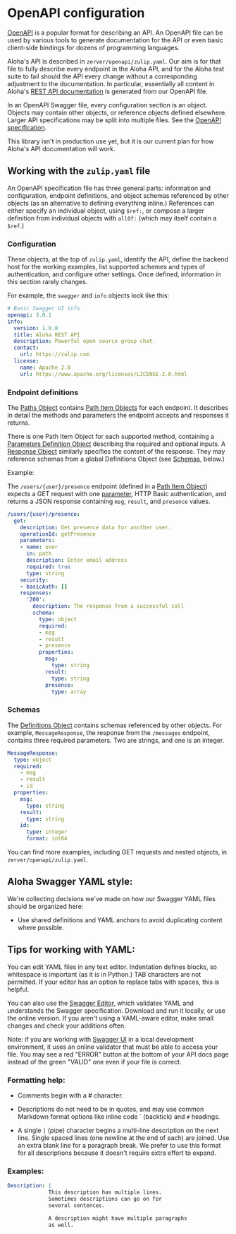 # OpenAPI configuration

[OpenAPI][openapi-spec] is a popular format for describing an API. An
OpenAPI file can be used by various tools to generate documentation
for the API or even basic client-side bindings for dozens of
programming languages.

Aloha's API is described in `zerver/openapi/zulip.yaml`. Our aim is
for that file to fully describe every endpoint in the Aloha API, and
for the Aloha test suite to fail should the API every change without a
corresponding adjustment to the documentation. In particular,
essentially all content in Aloha's [REST API
documentation](api.md) is generated from our OpenAPI
file.

In an OpenAPI Swagger file, every configuration section is an object.
Objects may contain other objects, or reference objects defined
elsewhere. Larger API specifications may be split into multiple
files. See the [OpenAPI specification][openapi-spec].

[openapi-spec]: https://swagger.io/docs/specification/about/

This library isn't in production use yet, but it is our current plan
for how Aloha's API documentation will work.

## Working with the `zulip.yaml` file

An OpenAPI specification file has three general parts: information and
configuration, endpoint definitions, and object schemas referenced by
other objects (as an alternative to defining everything inline.)
References can either specify an individual object, using `$ref:`, or
compose a larger definition from individual objects with `allOf:`
(which may itself contain a `$ref`.)

### Configuration

These objects, at the top of `zulip.yaml`, identify the API, define
the backend host for the working examples, list supported schemes and
types of authentication, and configure other settings. Once defined,
information in this section rarely changes.

For example, the `swagger` and `info` objects look like this:

```yaml
# Basic Swagger UI info
openapi: 3.0.1
info:
  version: 1.0.0
  title: Aloha REST API
  description: Powerful open source group chat.
  contact:
    url: https://zulip.com
  license:
    name: Apache 2.0
    url: https://www.apache.org/licenses/LICENSE-2.0.html
```

### Endpoint definitions

The [Paths Object](https://swagger.io/specification/#pathsObject)
contains
[Path Item Objects](https://swagger.io/specification/#pathItemObject)
for each endpoint. It describes in detail the methods and parameters
the endpoint accepts and responses it returns.

There is one Path Item Object for each supported method, containing a
[Parameters Definition Object](https://swagger.io/specification/#parametersDefinitionObject)
describing the required and optional inputs. A
[Response Object](https://swagger.io/specification/#responseObject)
similarly specifies the content of the response. They may reference
schemas from a global Definitions Object (see [Schemas](#schemas),
below.)

Example:

The `/users/{user}/presence` endpoint (defined in a
[Path Item Object](https://swagger.io/specification/#pathItemObject))
expects a GET request with one
[parameter](https://swagger.io/specification/#parameterObject), HTTP
Basic authentication, and returns a JSON response containing `msg`,
`result`, and `presence` values.

```yaml
/users/{user}/presence:
  get:
    description: Get presence data for another user.
    operationId: getPresence
    parameters:
    - name: user
      in: path
      description: Enter email address
      required: true
      type: string
    security:
    - basicAuth: []
    responses:
      '200':
        description: The response from a successful call
        schema:
          type: object
          required:
          - msg
          - result
          - presence
          properties:
            msg:
              type: string
            result:
              type: string
            presence:
              type: array
```

### Schemas

The
[Definitions Object](https://swagger.io/specification/#definitionsObject)
contains schemas referenced by other objects. For example,
`MessageResponse`, the response from the `/messages` endpoint,
contains three required parameters. Two are strings, and one is an
integer.

```yaml
MessageResponse:
  type: object
  required:
    - msg
    - result
    - id
  properties:
    msg:
      type: string
    result:
      type: string
    id:
      type: integer
      format: int64
```

You can find more examples, including GET requests and nested objects, in
`zerver/openapi/zulip.yaml`.

## Aloha Swagger YAML style:

We're collecting decisions we've made on how our Swagger YAML files
should be organized here:

- Use shared definitions and YAML anchors to avoid duplicating content
  where possible.

## Tips for working with YAML:

You can edit YAML files in any text editor. Indentation defines
blocks, so whitespace is important (as it is in Python.) TAB
characters are not permitted. If your editor has an option to replace
tabs with spaces, this is helpful.

You can also use the
[Swagger Editor](https://swagger.io/swagger-editor), which validates
YAML and understands the Swagger specification. Download and run it
locally, or use the online version. If you aren't using a YAML-aware
editor, make small changes and check your additions often.

Note: if you are working with
[Swagger UI](https://swagger.io/swagger-ui/) in a local development
environment, it uses an online validator that must be able to access
your file. You may see a red "ERROR" button at the bottom of your API
docs page instead of the green "VALID" one even if your file is
correct.

### Formatting help:

- Comments begin with a # character.

- Descriptions do not need to be in quotes, and may use common
  Markdown format options like inline code \` (backtick) and `#`
  headings.

- A single `|` (pipe) character begins a multi-line description on the
  next line. Single spaced lines (one newline at the end of each) are
  joined. Use an extra blank line for a paragraph break. We prefer
  to use this format for all descriptions because it doesn't require
  extra effort to expand.

### Examples:

```yaml
Description: |
             This description has multiple lines.
             Sometimes descriptions can go on for
             several sentences.

             A description might have multiple paragraphs
             as well.
```
